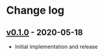 # Change log

## [v0.1.0] - 2020-05-18

* Initial implementation and release

[v0.1.0]: https://github.com/piotrmurach/tty-option/compare/v0.1.0
